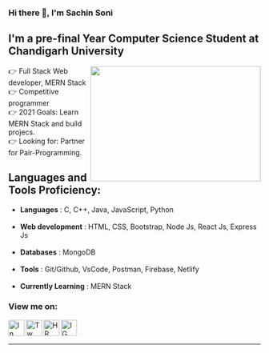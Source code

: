 ### Hi there 🤝, I'm Sachin Soni

I'm a pre-final Year Computer Science Student at Chandigarh University
---
<a href="https://github.com/scripty07"><img align='right' src="https://img.cloudygif.com/full/b79a3eec2a0c1230.gif" width="340" height="230"> </a>

 👉 Full Stack Web developer, MERN Stack<br />
 👉 Competitive programmer <br />
 👉 2021 Goals: Learn MERN Stack and build projecs. <br/>
 👉 Looking for: Partner for Pair-Programming. <br/>



Languages and Tools Proficiency:
---

-  <b>Languages</b>           : C, C++, Java, JavaScript, Python <br /> <br /> 
-  <b>Web development</b>     : HTML, CSS, Bootstrap, Node Js, React Js, Express Js<br /> <br />
-  <b>Databases</b>           : MongoDB           <br /> <br />
-  <b>Tools</b>               : Git/Github, VsCode, Postman, Firebase, Netlify <br /> <br />
-  <b>Currently Learning</b>  : MERN Stack

### View me on:

[<img  align="left" alt="In" width="32px" src="https://upload.wikimedia.org/wikipedia/commons/thumb/8/81/LinkedIn_icon.svg/1024px-LinkedIn_icon.svg.png" />][linkedin]
[<img align="left" alt="Tw" width="32px" src="https://upload.wikimedia.org/wikipedia/fr/thumb/c/c8/Twitter_Bird.svg/450px-Twitter_Bird.svg.png" />][twitter]
[<img align="left" alt="HR" width="32px" src="https://amit839.github.io/resources/css/images/achievements/hackerrank-logo.jpg" />][hackerrank]
[<img align="left" alt="IG" width="32px" src="https://upload.wikimedia.org/wikipedia/commons/e/e7/Instagram_logo_2016.svg" />][instagram]
<br />
<br />

---


[instagram]: https://www.instagram.com/scripty07/
[linkedin]: https://www.linkedin.com/in/sachinsoni-7/
[hackerrank]: https://www.hackerrank.com/SaChInSoNi/
[twitter]: https://twitter.com/scripty07/
